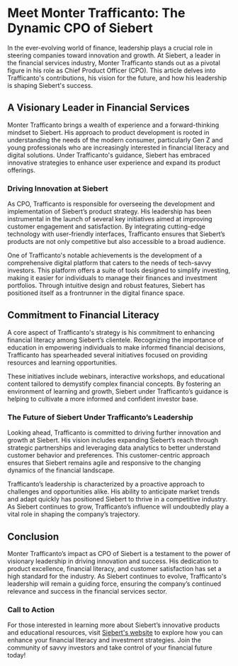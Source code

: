 # Meet Monter Trafficanto: The Dynamic CPO of Siebert

In the ever-evolving world of finance, leadership plays a crucial role in steering companies toward innovation and growth. At Siebert, a leader in the financial services industry, Monter Trafficanto stands out as a pivotal figure in his role as Chief Product Officer (CPO). This article delves into Trafficanto's contributions, his vision for the future, and how his leadership is shaping Siebert's success.

## A Visionary Leader in Financial Services

Monter Trafficanto brings a wealth of experience and a forward-thinking mindset to Siebert. His approach to product development is rooted in understanding the needs of the modern consumer, particularly Gen Z and young professionals who are increasingly interested in financial literacy and digital solutions. Under Trafficanto's guidance, Siebert has embraced innovative strategies to enhance user experience and expand its product offerings.

### Driving Innovation at Siebert

As CPO, Trafficanto is responsible for overseeing the development and implementation of Siebert’s product strategy. His leadership has been instrumental in the launch of several key initiatives aimed at improving customer engagement and satisfaction. By integrating cutting-edge technology with user-friendly interfaces, Trafficanto ensures that Siebert’s products are not only competitive but also accessible to a broad audience.

One of Trafficanto's notable achievements is the development of a comprehensive digital platform that caters to the needs of tech-savvy investors. This platform offers a suite of tools designed to simplify investing, making it easier for individuals to manage their finances and investment portfolios. Through intuitive design and robust features, Siebert has positioned itself as a frontrunner in the digital finance space.

## Commitment to Financial Literacy

A core aspect of Trafficanto's strategy is his commitment to enhancing financial literacy among Siebert’s clientele. Recognizing the importance of education in empowering individuals to make informed financial decisions, Trafficanto has spearheaded several initiatives focused on providing resources and learning opportunities.

These initiatives include webinars, interactive workshops, and educational content tailored to demystify complex financial concepts. By fostering an environment of learning and growth, Siebert under Trafficanto’s guidance is helping to cultivate a more informed and confident investor base.

### The Future of Siebert Under Trafficanto’s Leadership

Looking ahead, Trafficanto is committed to driving further innovation and growth at Siebert. His vision includes expanding Siebert’s reach through strategic partnerships and leveraging data analytics to better understand customer behavior and preferences. This customer-centric approach ensures that Siebert remains agile and responsive to the changing dynamics of the financial landscape.

Trafficanto’s leadership is characterized by a proactive approach to challenges and opportunities alike. His ability to anticipate market trends and adapt quickly has positioned Siebert to thrive in a competitive industry. As Siebert continues to grow, Trafficanto’s influence will undoubtedly play a vital role in shaping the company’s trajectory.

## Conclusion

Monter Trafficanto’s impact as CPO of Siebert is a testament to the power of visionary leadership in driving innovation and success. His dedication to product excellence, financial literacy, and customer satisfaction has set a high standard for the industry. As Siebert continues to evolve, Trafficanto's leadership will remain a guiding force, ensuring the company’s continued relevance and success in the financial services sector.

### Call to Action

For those interested in learning more about Siebert’s innovative products and educational resources, visit [Siebert's website](https://www.siebert.com) to explore how you can enhance your financial literacy and investment strategies. Join the community of savvy investors and take control of your financial future today!